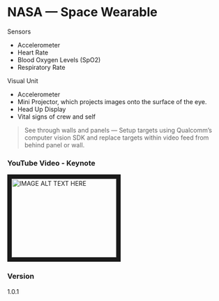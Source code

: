 # NASA — Space Wearable

Sensors

  - Accelerometer
  - Heart Rate
  - Blood Oxygen Levels (SpO2)
  - Respiratory Rate

Visual Unit

 - Accelerometer
 - Mini Projector, which projects images onto the surface of the eye.
 - Head Up Display
 - Vital signs of crew and self

> See through walls and panels — Setup targets using Qualcomm’s computer vision  SDK and replace targets within video feed from behind panel or wall.

### YouTube Video - Keynote
<a href="http://www.youtube.com/watch?feature=player_embedded&v=7bDGZDNFBoQ
" target="_blank"><img src="http://img.youtube.com/vi/7bDGZDNFBoQ/0.jpg" 
alt="IMAGE ALT TEXT HERE" width="240" height="180" border="10" /></a>

### Version
1.0.1
